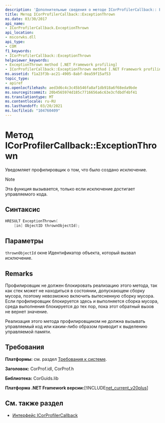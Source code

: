 ```yaml
---
description: 'Дополнительные сведения о методе ICorProfilerCallback:: ExceptionThrown'
title: Метод ICorProfilerCallback::ExceptionThrown
ms.date: 03/30/2017
api_name:
- ICorProfilerCallback.ExceptionThrown
api_location:
- mscorwks.dll
api_type:
- COM
f1_keywords:
- ICorProfilerCallback::ExceptionThrown
helpviewer_keywords:
- ExceptionThrown method [.NET Framework profiling]
- ICorProfilerCallback::ExceptionThrown method [.NET Framework profiling]
ms.assetid: f1a23f3b-ac21-4905-8abf-8ea59f15af53
topic_type:
- apiref
ms.openlocfilehash: aed3d6c4c3c45b546fa8af1db918a6f68eda9bde
ms.sourcegitcommit: 20b4565974d185c7716656a6c63e3cfdbdf4bf41
ms.translationtype: MT
ms.contentlocale: ru-RU
ms.lasthandoff: 03/20/2021
ms.locfileid: "104760409"
---
```

# <a name="icorprofilercallbackexceptionthrown-method"></a>Метод ICorProfilerCallback::ExceptionThrown

Уведомляет профилировщик о том, что было создано исключение.  
  
> [!NOTE]
> Эта функция вызывается, только если исключение достигает управляемого кода.  
  
## <a name="syntax"></a>Синтаксис  
  
```cpp  
HRESULT ExceptionThrown(  
    [in] ObjectID thrownObjectId);  
```  
  
## <a name="parameters"></a>Параметры

`thrownObjectId` окне Идентификатор объекта, который вызвал исключение.
  
## <a name="remarks"></a>Remarks  

 Профилировщик не должен блокировать реализацию этого метода, так как стек может не находиться в состоянии, допускающем сборку мусора, поэтому невозможно включить вытесненную сборку мусора. Если профилировщик блокируется здесь и выполняется сборка мусора, среда выполнения блокируется до тех пор, пока этот обратный вызов не вернет значение.  
  
 Реализация этого метода профилировщиком не должна вызывать управляемый код или каким-либо образом приводит к выделению управляемой памяти.  
  
## <a name="requirements"></a>Требования  

 **Платформы:** см. раздел [Требования к системе](../../get-started/system-requirements.md).  
  
 **Заголовок:** CorProf.idl, CorProf.h  
  
 **Библиотека:** CorGuids.lib  
  
 **Платформа .NET Framework версии:**[!INCLUDE[net_current_v20plus](../../../../includes/net-current-v20plus-md.md)]  
  
## <a name="see-also"></a>См. также раздел

- [Интерфейс ICorProfilerCallback](icorprofilercallback-interface.md)
